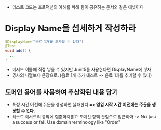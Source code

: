 - 테스트 코드는 프로덕션의 이해를 위해 
  팀이 공유하는 문서와 같은 에셋이다

# Display Name을 섬세하게 작성하라
```java
@DisplayName("음료 1개를 추가할 수 있다")
@Test
void add() {
  ...
}
```
- 메서드 이름에 직접 넣을 수 있지만
  Junit5를 사용한다면 DisplayName에 넣자
- 명사의 나열보다 문장으로.
  (음료 1개 추가 테스트 -> 음료 1개를 추가할 수 있다)
## 도메인 용어를 사용하여 추상화된 내용 담기
- 특정 시간 이전에 주문을 생성하면 실패한다
  **=> 영업 시작 시간 이전에는 주문을 생성할 수 없다.**
- 테스트 메서드의 동작에 집중하지말고
  도메인 정책 관점으로 접근하자
  -> Not just a success or fail. Use domain terminology like "Order"